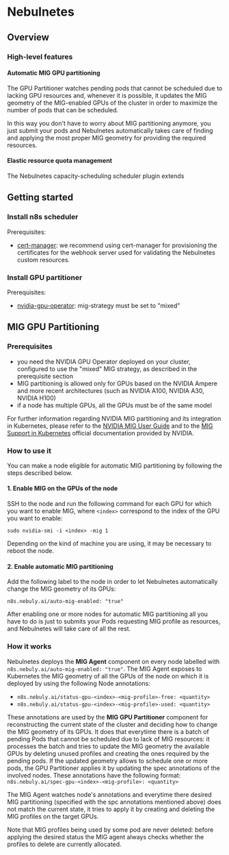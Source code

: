 # Nebulnetes 

## Overview

### High-level features

#### Automatic MIG GPU partitioning
The GPU Partitioner watches pending pods that cannot be scheduled due to lacking GPU resources and, whenever it is
possible, it updates the MIG geometry of the MIG-enabled GPUs of the cluster in order to maximize the number of pods 
that can be scheduled.

In this way you don't have to worry about MIG partitioning anymore, you just submit your pods and Nebulnetes 
automatically takes care of finding and applying the most proper MIG geometry for providing the required resources.

#### Elastic resource quota management
The Nebulnetes capacity-scheduling scheduler plugin extends


## Getting started

### Install n8s scheduler
Prerequisites:
* [cert-manager](https://cert-manager.io/docs/installation/): we recommend using cert-manager for provisioning the 
certificates for the webhook server used for validating the Nebulnetes custom resources.

### Install GPU partitioner
Prerequisites: 
* [nvidia-gpu-operator](https://github.com/NVIDIA/gpu-operator): mig-strategy must be set to "mixed"

## MIG GPU Partitioning

### Prerequisites
* you need the NVIDIA GPU Operator deployed on your cluster, configured to use the "mixed" MIG strategy, 
as described in the prerequisite section
* MIG partitioning is allowed only for GPUs based on the NVIDIA Ampere and more recent architectures
(such as NVIDIA A100, NVIDIA A30, NVIDIA H100)
* if a node has multiple GPUs, all the GPUs must be of the same model

For further information regarding NVIDIA MIG partitioning and its integration in Kubernetes, please refer to the 
[NVIDIA MIG User Guide](https://docs.nvidia.com/datacenter/tesla/pdf/NVIDIA_MIG_User_Guide.pdf) and to the
[MIG Support in Kubernetes](https://docs.nvidia.com/datacenter/cloud-native/kubernetes/mig-k8s.html) 
official documentation provided by NVIDIA.

### How to use it
You can make a node eligible for automatic MIG partitioning by following the steps described below.

#### 1. Enable MIG on the GPUs of the node
SSH to the node and run the following command for each GPU for which you want to enable MIG, 
where `<index>` correspond to the index of the GPU you want to enable:
```shell
sudo nvidia-smi -i <index> -mig 1
```
Depending on the kind of machine you are using, it may be necessary to reboot the node.

#### 2. Enable automatic MIG partitioning
Add the following label to the node in order to let Nebulnetes automatically change the MIG geometry of its GPUs:
```shell
n8s.nebuly.ai/auto-mig-enabled: "true"
```

After enabling one or more nodes for automatic MIG partitioning all you have to do is just to submits your Pods 
requesting MIG profile as resources, and Nebulnetes will take care of all the rest.


### How it works
Nebulnetes deploys the **MIG Agent** component on every node labelled with `n8s.nebuly.ai/auto-mig-enabled: "true"`. 
The MIG Agent exposes to Kubernetes the MIG geometry of all the GPUs of the node on which it is deployed by using 
the following Node annotations:
* `n8s.nebuly.ai/status-gpu-<index>-<mig-profile>-free: <quantity>`
* `n8s.nebuly.ai/status-gpu-<index>-<mig-profile>-used: <quantity>`

These annotations are used by the **MIG GPU Partitioner** component for reconstructing the current state of the cluster
and deciding how to change the MIG geometry of its GPUs. It does that everytime there is a batch of pending Pods that 
cannot be scheduled due to lack of MIG resources: it processes the batch and tries to update the MIG 
geometry the available GPUs by deleting unused profiles and creating the ones required by the pending pods. If the 
updated geometry allows to schedule one or more pods, the GPU Partitioner applies it by updating the spec annotations 
of the involved nodes. These annotations have the following format: 
`n8s.nebuly.ai/spec-gpu-<index>-<mig-profile>: <quantity>`

The MIG Agent watches node's annotations and everytime there desired MIG partitioning (specified with the spc annotations
mentioned above) does not match the current state, it tries to apply it by creating and deleting the MIG profiles 
on the target GPUs. 

Note that MIG profiles being used by some pod are never deleted: before applying the desired status the MIG agent 
always checks whether the profiles to delete are currently allocated.

